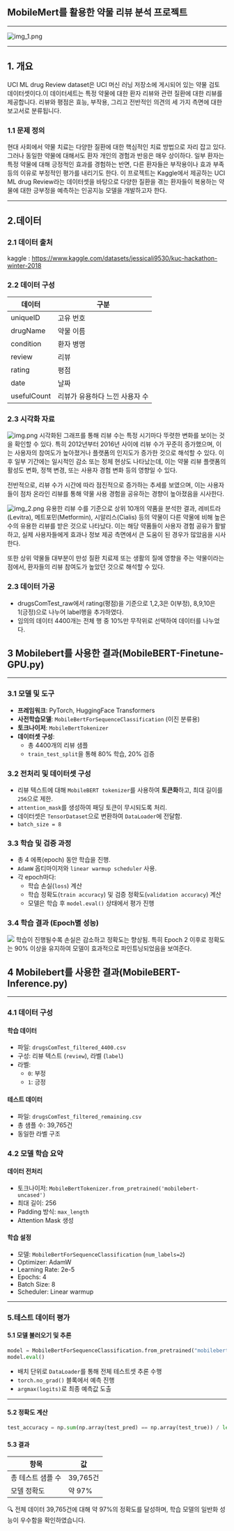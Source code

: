 ## MobileMert를 활용한 약물 리뷰 분석 프로젝트

---
![img_1.png](img_1.png)

---



## 1. 개요
UCI ML drug Review dataset은 UCI 머신 러닝 저장소에 게시되어 있는 약물 검토 데이터셋이다.이 데이터세트는 특정 약물에 대한 환자 리뷰와 관련 질환에 대한 리뷰를 제공합니다. 리뷰와 평점은 효능, 부작용, 그리고 전반적인 의견의 세 가지 측면에 대한 보고서로 분류됩니다.

### 1.1 문제 정의
  
  현대 사회에서 약물 치료는 다양한 질환에 대한 핵심적인 치료 방법으로 자리 잡고 있다. 그러나 동일한 약물에 대해서도 환자 개인의 경험과 반응은 매우
상이하다. 일부 환자는 특정 약물에 대해 긍정적인 효과를 경험하는 반면, 다른 환자들은 부작용이나 효과 부족 등의 이유로 부정적인 평가를 내리기도 한다.
이 프로젝트는 Kaggle에서 제공하는 UCI ML drug Review라는 데이터셋을 바탕으로 다양한 질환을 겪는 환자들이 복용하는 약물에 대한 긍부정을 예측하는
인공지능 모델을 개발하고자 한다.

---
## 2.데이터
### 2.1 데이터 출처
 
  kaggle : https://www.kaggle.com/datasets/jessicali9530/kuc-hackathon-winter-2018

### 2.2 데이터 구성

|데이터| 구분                |
|---|-------------------|
|uniqueID| 고유 번호             |
|drugName| 약물 이름             |
|condition| 환자 병명             |
|review| 리뷰                |
|rating| 평점                |
|date| 날짜                |
|usefulCount| 리뷰가 유용하다 느낀 사용자 수 |

### 2.3 시각화 자료

![img.png](img.png)
시각화된 그래프를 통해 리뷰 수는 특정 시기마다 뚜렷한 변화를 보이는 것을 확인할 수 있다. 특히 2012년부터 2016년 사이에 리뷰 수가 꾸준히 증가했으며, 이는 사용자의 참여도가 높아졌거나 플랫폼의 인지도가 증가한 것으로 해석할 수 있다. 이후 일부 기간에는 일시적인 감소 또는 정체 현상도 나타났는데, 이는 약물 리뷰 플랫폼의 활성도 변화, 정책 변경, 또는 사용자 경험 변화 등의 영향일 수 있다.

전반적으로, 리뷰 수가 시간에 따라 점진적으로 증가하는 추세를 보였으며, 이는 사용자들이 점차 온라인 리뷰를 통해 약물 사용 경험을 공유하는 경향이 높아졌음을 시사한다.



![img_2.png](img_2.png)
유용한 리뷰 수를 기준으로 상위 10개의 약품을 분석한 결과, 레비트라(Levitra), 메트포민(Metformin), 시알리스(Cialis) 등의 약물이 다른 약물에 비해 높은 수의 유용한 리뷰를 받은 것으로 나타났다. 이는 해당 약품들이 사용자 경험 공유가 활발하고, 실제 사용자들에게 효과나 정보 제공 측면에서 큰 도움이 된 경우가 많았음을 시사한다.

또한 상위 약물들 대부분이 만성 질환 치료제 또는 생활의 질에 영향을 주는 약물이라는 점에서, 환자들의 리뷰 참여도가 높았던 것으로 해석할 수 있다.


### 2.3 데이터 가공
* drugsComTest_raw에서 rating(평점)을 기준으로 1,2,3은 0(부정), 8,9,10은 1(긍정)으로 나누어 label행을 추가하였다.
* 임의의 데이터 4400개는 전체 행 중 10%만 무작위로 선택하여 데이터를 나누었다.

## 3 Mobilebert를 사용한 결과(MobileBERT-Finetune-GPU.py)

---

### 3.1 모델 및 도구
- **프레임워크**: PyTorch, HuggingFace Transformers
- **사전학습모델**: `MobileBertForSequenceClassification` (이진 분류용)
- **토크나이저**: `MobileBertTokenizer`
- **데이터셋 구성**:
  - 총 4400개의 리뷰 샘플
  - `train_test_split`을 통해 80% 학습, 20% 검증


### 3.2 전처리 및 데이터셋 구성
- 리뷰 텍스트에 대해 `MobileBERT tokenizer`를 사용하여 **토큰화**하고, 최대 길이를 `256`으로 제한.
- `attention_mask`를 생성하여 패딩 토큰이 무시되도록 처리.
- 데이터셋은 `TensorDataset`으로 변환하여 `DataLoader`에 전달함.
- `batch_size = 8`


### 3.3 학습 및 검증 과정
- 총 4 에폭(epoch) 동안 학습을 진행.
- `AdamW` 옵티마이저와 `linear warmup scheduler` 사용.
- 각 epoch마다:
  - 학습 손실(`loss`) 계산
  - 학습 정확도(`train accuracy`) 및 검증 정확도(`validation accuracy`) 계산
  - 모델은 학습 후 `model.eval()` 상태에서 평가 진행


### 3.4 학습 결과 (Epoch별 성능)
![](Figure_1.png)
학습이 진행될수록 손실은 감소하고 정확도는 향상됨. 특히 Epoch 2 이후로 정확도는 90% 이상을 유지하여 모델이 효과적으로 파인튜닝되었음을 보여준다.


## 4 Mobilebert를 사용한 결과(MobileBERT-Inference.py)

---

### 4.1 데이터 구성
#### 학습 데이터

- 파일: `drugsComTest_filtered_4400.csv`
- 구성: 리뷰 텍스트 (`review`), 라벨 (`label`)
- 라벨:
  - `0`: 부정
  - `1`: 긍정

#### 테스트 데이터

- 파일: `drugsComTest_filtered_remaining.csv`
- 총 샘플 수: 39,765건
- 동일한 라벨 구조


### 4.2 모델 학습 요약

#### 데이터 전처리

- 토크나이저: `MobileBertTokenizer.from_pretrained('mobilebert-uncased')`
- 최대 길이: 256
- Padding 방식: `max_length`
- Attention Mask 생성

#### 학습 설정

- 모델: `MobileBertForSequenceClassification` (`num_labels=2`)
- Optimizer: AdamW
- Learning Rate: 2e-5
- Epochs: 4
- Batch Size: 8
- Scheduler: Linear warmup

---


### 5.테스트 데이터 평가
#### 5.1 모델 불러오기 및 추론
```python
model = MobileBertForSequenceClassification.from_pretrained("mobilebert_custom_drug_model.pt")
model.eval()
```
* 배치 단위로 `DataLoader`를 통해 전체 테스트셋 추론 수행
* `torch.no_grad()` 블록에서 예측 진행
* `argmax(logits)`로 최종 예측값 도출

---

#### 5.2 정확도 계산
```python
test_accuracy = np.sum(np.array(test_pred) == np.array(test_true)) / len(test_pred)
```
#### 5.3 결과

| 항목               | 값        |
|--------------------|-----------|
| 총 테스트 샘플 수   | 39,765건  |
| 모델 정확도        | 약 97%    |

🔍 전체 데이터 39,765건에 대해 약 97%의 정확도를 달성하며, 학습 모델의 일반화 성능이 우수함을 확인하였습니다.



















    



